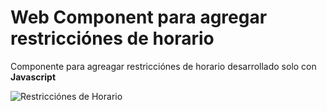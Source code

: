# Web Component para agregar restricciónes de horario

Componente para agreagar restricciónes de horario desarrollado solo con **Javascript**

![Restricciónes de Horario](restriccion.png)
